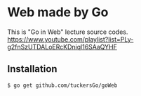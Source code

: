 Web made by Go
==============================

This is "Go in Web" lecture source codes.
https://www.youtube.com/playlist?list=PLy-g2fnSzUTDALoERcKDniql16SAaQYHF

Installation
------------

	$ go get github.com/tuckersGo/goWeb